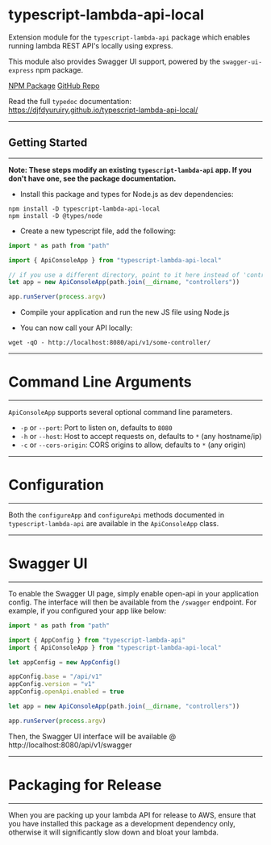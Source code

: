 # typescript-lambda-api-local

Extension module for the `typescript-lambda-api` package which enables running lambda REST API's locally using express.

This module also provides Swagger UI support, powered by the `swagger-ui-express` npm package.

[NPM Package](https://www.npmjs.com/package/typescript-lambda-api-local)
[GitHub Repo](https://github.com/djfdyuruiry/typescript-lambda-api-local/)

Read the full `typedoc` documentation: https://djfdyuruiry.github.io/typescript-lambda-api-local/

---

## Getting Started

---

**Note: These steps modify an existing `typescript-lambda-api` app. If you don't have one, see the package documentation.**

- Install this package and types for Node.js as dev dependencies:

```shell
npm install -D typescript-lambda-api-local
npm install -D @types/node
```

- Create a new typescript file, add the following:

```typescript
import * as path from "path"

import { ApiConsoleApp } from "typescript-lambda-api-local"

// if you use a different directory, point to it here instead of 'controllers'
let app = new ApiConsoleApp(path.join(__dirname, "controllers"))

app.runServer(process.argv)
```

- Compile your application and run the new JS file using Node.js

- You can now call your API locally:

```
wget -qO - http://localhost:8080/api/v1/some-controller/
```

----

# Command Line Arguments

----

`ApiConsoleApp` supports several optional command line parameters.

- `-p` or `--port`: Port to listen on, defaults to `8080`
- `-h` or `--host`: Host to accept requests on, defaults to `*` (any hostname/ip)
- `-c` or `--cors-origin`: CORS origins to allow, defaults to `*` (any origin)

----

# Configuration

----

Both the `configureApp` and `configureApi` methods documented in `typescript-lambda-api` are available in the `ApiConsoleApp` class.

----

# Swagger UI

----

To enable the Swagger UI page, simply enable open-api in your application config. The interface will then be available from the `/swagger` endpoint. For example, if you configured your app like below:

```typescript
import * as path from "path"

import { AppConfig } from "typescript-lambda-api"
import { ApiConsoleApp } from "typescript-lambda-api-local"

let appConfig = new AppConfig()

appConfig.base = "/api/v1"
appConfig.version = "v1"
appConfig.openApi.enabled = true

let app = new ApiConsoleApp(path.join(__dirname, "controllers"))

app.runServer(process.argv)
```

Then, the Swagger UI interface will be available @ http://localhost:8080/api/v1/swagger

----

# Packaging for Release

----

When you are packing up your lambda API for release to AWS, ensure that you have installed this package as a development dependency only, otherwise it will significantly slow down and bloat your lambda.
